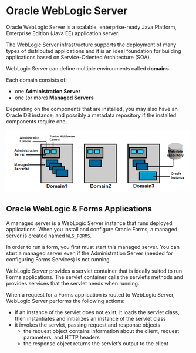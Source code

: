 # Oracle WebLogic Server

Oracle WebLogic Server is a scalable, enterprise-ready Java Platform, Enterprise Edition (Java EE) application server. 

The WebLogic Server infrastructure supports the deployment of many types of distributed applications and it is an ideal foundation for building applications based on Service-Oriented Architecture (SOA).

WebLogic Server can define multiple environments called **domains**. 

Each domain consists of:
- one **Administration Server** 
- one (or more) **Managed Servers** 

Depending on the components that are installed, you may also have an Oracle DB instance, and possibly a metadata repository if the installed components require one.

![Oracle WebLogic Domains](../images/weblogic_domains.png)

## Oracle WebLogic & Forms Applications

A managed server is a WebLogic Server instance that runs deployed applications. When you install and configure Oracle Forms, a managed server is created named ```WLS_FORMS```. 

In order to run a form, you first must start this managed server. You can start a managed server even if the Administration Server (needed for configuring Forms Services) is not running.

WebLogic Server provides a servlet container that is ideally suited to run Forms applications. The servlet container calls the servlet’s methods and provides services that the servlet needs when running.

When a request for a Forms application is routed to WebLogic Server, WebLogic Server performs the following actions:
- if an instance of the servlet does not exist, it loads the servlet class, then instantiates and initializes an instance of the servlet class
- it invokes the servlet, passing request and response objects
    - the request object contains information about the client, request parameters, and HTTP headers
    - the response object returns the servlet’s output to the client